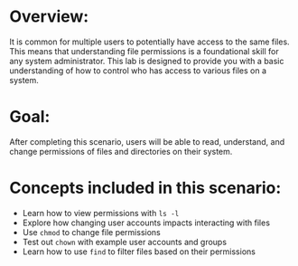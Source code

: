 # Overview:

It is common for multiple users to potentially have access to the same files.
This means that understanding file permissions is a foundational skill for
any system administrator. This lab is designed to provide you with a basic
understanding of how to control who has access to various files on a system. 

# Goal:

After completing this scenario, users will be able to read, understand, and
change permissions of files and directories on their system.

# Concepts included in this scenario:
* Learn how to view permissions with `ls -l`
* Explore how changing user accounts impacts interacting with files
* Use `chmod` to change file permissions
* Test out `chown` with example user accounts and groups
* Learn how to use `find` to filter files based on their permissions
